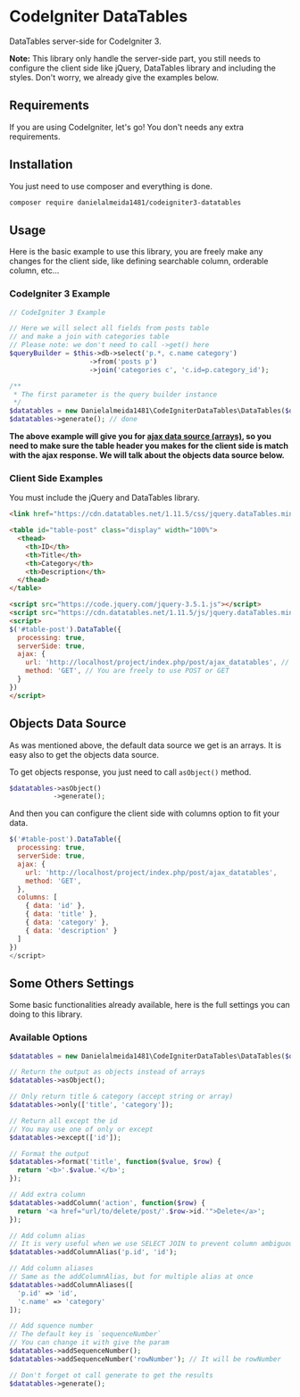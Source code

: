 # CodeIgniter DataTables
DataTables server-side for CodeIgniter 3.

**Note:** This library only handle the server-side part, you still needs to configure the client side like jQuery, DataTables library and including the styles. Don't worry, we already give the examples below.

## Requirements

If you are using CodeIgniter, let's go! You don't needs any extra requirements.

## Installation

You just need to use composer and everything is done.

```sh
composer require danielalmeida1481/codeigniter3-datatables
```

## Usage

Here is the basic example to use this library, you are freely make any changes for the client side, like defining searchable column, orderable column, etc...

### CodeIgniter 3 Example

```php
// CodeIgniter 3 Example

// Here we will select all fields from posts table
// and make a join with categories table
// Please note: we don't need to call ->get() here
$queryBuilder = $this->db->select('p.*, c.name category')
                    ->from('posts p')
                    ->join('categories c', 'c.id=p.category_id');

/**
 * The first parameter is the query builder instance
 */
$datatables = new Danielalmeida1481\CodeIgniterDataTables\DataTables($queryBuilder);
$datatables->generate(); // done
```

**The above example will give you for [ajax data source (arrays)](https://datatables.net/examples/ajax/simple.html), so you need to make sure the table header you makes for the client side is match with the ajax response. We will talk about the objects data source below.**

### Client Side Examples

You must include the jQuery and DataTables library.

```html
<link href="https://cdn.datatables.net/1.11.5/css/jquery.dataTables.min.css" rel="stylesheet">

<table id="table-post" class="display" width="100%">
  <thead>
    <th>ID</th>
    <th>Title</th>
    <th>Category</th>
    <th>Description</th>
  </thead>
</table>

<script src="https://code.jquery.com/jquery-3.5.1.js"></script>
<script src="https://cdn.datatables.net/1.11.5/js/jquery.dataTables.min.js"></script>
<script>
$('#table-post').DataTable({
  processing: true,
  serverSide: true,
  ajax: {
    url: 'http://localhost/project/index.php/post/ajax_datatables', // Change with your own
    method: 'GET', // You are freely to use POST or GET
  }
})
</script>
```

## Objects Data Source

As was mentioned above, the default data source we get is an arrays. It is easy also to get the objects data source.

To get objects response, you just need to call `asObject()` method.

```php
$datatables->asObject()
           ->generate();
```

And then you can configure the client side with columns option to fit your data.

```js
$('#table-post').DataTable({
  processing: true,
  serverSide: true,
  ajax: {
    url: 'http://localhost/project/index.php/post/ajax_datatables',
    method: 'GET',
  },
  columns: [
    { data: 'id' },
    { data: 'title' },
    { data: 'category' },
    { data: 'description' }
  ]
})
</script>
```

## Some Others Settings

Some basic functionalities already available, here is the full settings you can doing to this library.

### Available Options

```php
$datatables = new Danielalmeida1481\CodeIgniterDataTables\DataTables($queryBuilder);

// Return the output as objects instead of arrays
$datatables->asObject();

// Only return title & category (accept string or array)
$datatables->only(['title', 'category']);

// Return all except the id
// You may use one of only or except
$datatables->except(['id']);

// Format the output
$datatables->format('title', function($value, $row) {
  return '<b>'.$value.'</b>';
});

// Add extra column
$datatables->addColumn('action', function($row) {
  return '<a href="url/to/delete/post/'.$row->id.'">Delete</a>';
});

// Add column alias
// It is very useful when we use SELECT JOIN to prevent column ambiguous
$datatables->addColumnAlias('p.id', 'id');

// Add column aliases
// Same as the addColumnAlias, but for multiple alias at once
$datatables->addColumnAliases([
  'p.id' => 'id',
  'c.name' => 'category'
]);

// Add squence number
// The default key is `sequenceNumber`
// You can change it with give the param
$datatables->addSequenceNumber();
$datatables->addSequenceNumber('rowNumber'); // It will be rowNumber

// Don't forget ot call generate to get the results
$datatables->generate();
```
